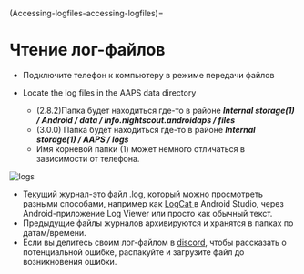 (Accessing-logfiles-accessing-logfiles)=

# Чтение лог-файлов

* Подключите телефон к компьютеру в режиме передачи файлов
* Locate the log files in the AAPS data directory
    
    * (2.8.2)Папка будет находиться где-то в районе ***Internal storage(1) / Android / data / info.nightscout.androidaps / files***
    * (3.0.0) Папка будет находиться где-то в районе ***Internal storage(1) / AAPS / logs***
    * Имя корневой папки (1) может немного отличаться в зависимости от телефона.

![logs](../images/aapslog.png)

* Текущий журнал-это файл .log, который можно просмотреть разными способами, например как [ LogCat ](https://developer.android.com/studio/debug/am-logcat.html) в Android Studio, через Android-приложение Log Viewer или просто как обычный текст. 
* Предыдущие файлы журналов архивируются и хранятся в папках по датам/времени. 
* Если вы делитесь своим лог-файлом в [discord](https://discord.gg/4fQUWHZ4Mw), чтобы рассказать о потенциальной ошибке, распакуйте и загрузите файл до возникновения ошибки.